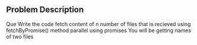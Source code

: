 ## Problem Description
Que Write the code fetch content of n number of files that is recieved  using  fetchByPromise() method parallel using promises
You will be getting names of two files
